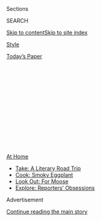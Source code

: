 <div id="app">

<div>

<div>

<div>

<div class="NYTAppHideMasthead css-1q2w90k e1suatyy0">

<div class="section css-ui9rw0 e1suatyy2">

<div class="css-eph4ug er09x8g0">

<div class="css-6n7j50">

</div>

<span class="css-1dv1kvn">Sections</span>

<div class="css-10488qs">

<span class="css-1dv1kvn">SEARCH</span>

</div>

[Skip to content](#site-content)[Skip to site
index](#site-index)

</div>

<div id="masthead-section-label" class="css-1wr3we4 eaxe0e00">

[Style](https://www.nytimes3xbfgragh.onion/section/style)

</div>

<div class="css-10698na e1huz5gh0">

</div>

</div>

<div id="masthead-bar-one" class="section hasLinks css-15hmgas e1csuq9d3">

<div class="css-uqyvli e1csuq9d0">

</div>

<div class="css-1uqjmks e1csuq9d1">

</div>

<div class="css-9e9ivx">

[](https://myaccount.nytimes3xbfgragh.onion/auth/login?response_type=cookie&client_id=vi)

</div>

<div class="css-1bvtpon e1csuq9d2">

[Today’s
Paper](https://www.nytimes3xbfgragh.onion/section/todayspaper)

</div>

</div>

</div>

</div>

<div data-aria-hidden="false">

<div id="site-content" data-role="main">

<div>

<div class="css-1aor85t" style="opacity:0.000000001;z-index:-1;visibility:hidden">

<div class="css-1hqnpie">

<div class="css-epjblv">

<span class="css-17xtcya">[Style](/section/style)</span><span class="css-x15j1o">|</span><span class="css-fwqvlz">How
to Touch Up Your Roots at
Home</span>

</div>

<div class="css-k008qs">

<div class="css-1iwv8en">

<span class="css-18z7m18"></span>

<div>

</div>

</div>

<span class="css-1n6z4y">https://nyti.ms/3dHZfXq</span>

<div class="css-1705lsu">

<div class="css-4xjgmj">

<div class="css-4skfbu" data-role="toolbar" data-aria-label="Social Media Share buttons, Save button, and Comments Panel with current comment count" data-testid="share-tools">

  - 
  - 
  - 
  - 
    
    <div class="css-6n7j50">
    
    </div>

  - 

</div>

</div>

</div>

</div>

</div>

</div>

<div id="NYT_TOP_BANNER_REGION" class="css-13pd83m">

<div>

<div id="maps-athome-menu" class="section interactive-content interactive-size-medium css-1edisqu">

<div class="css-17ih8de interactive-body">

<div class="at-home-nav__innerContainer">

<div class="at-home-nav__title">

[At
Home](https://www.nytimes3xbfgragh.onion/spotlight/at-home?action=click&pgtype=Article&state=default&region=TOP_BANNER&context=at_home_menu)

</div>

  - [Take: A Literary Road
    Trip](https://www.nytimes3xbfgragh.onion/2020/07/28/books/time-for-a-literary-road-trip.html?action=click&pgtype=Article&state=default&region=TOP_BANNER&context=at_home_menu)
  - [Cook: Smoky
    Eggplant](https://www.nytimes3xbfgragh.onion/2020/07/29/magazine/bored-with-your-home-cooking-some-smoky-eggplant-will-fix-that.html?action=click&pgtype=Article&state=default&region=TOP_BANNER&context=at_home_menu)
  - [Look Out: For
    Moose](https://www.nytimes3xbfgragh.onion/2020/07/27/travel/moose-michigan-isle-royale.html?action=click&pgtype=Article&state=default&region=TOP_BANNER&context=at_home_menu)
  - [Explore: Reporters’
    Obsessions](https://www.nytimes3xbfgragh.onion/interactive/2020/at-home/even-more-reporters-editors-diaries-lists-recommendations.html?action=click&pgtype=Article&state=default&region=TOP_BANNER&context=at_home_menu)

</div>

</div>

</div>

</div>

</div>

<div id="top-wrapper" class="css-1sy8kpn">

<div id="top-slug" class="css-l9onyx">

Advertisement

</div>

[Continue reading the main
story](#after-top)

<div class="ad top-wrapper" style="text-align:center;height:100%;display:block;min-height:250px">

<div id="top" class="place-ad" data-position="top" data-size-key="top">

</div>

</div>

<div id="after-top">

</div>

</div>

<div id="sponsor-wrapper" class="css-1hyfx7x">

<div id="sponsor-slug" class="css-19vbshk">

Supported by

</div>

[Continue reading the main
story](#after-sponsor)

<div id="sponsor" class="ad sponsor-wrapper" style="text-align:center;height:100%;display:block">

</div>

<div id="after-sponsor">

</div>

</div>

<div class="section meteredContent css-yw67de" name="articleBody" itemprop="articleBody">

<div class="css-1fanzo5 StoryBodyCompanionColumn">

<div class="css-53u6y8">

March 31,
2020

</div>

</div>

<div class="css-79elbk" data-testid="photoviewer-wrapper">

<div class="css-z3e15g" data-testid="photoviewer-wrapper-hidden">

</div>

<div class="css-1a48zt4 ehw59r15" data-testid="photoviewer-children">

![](https://static01.graylady3jvrrxbe.onion/images/2020/03/31/fashion/31virus-roots-topper2/31virus-roots-topper2-articleLarge.jpg?quality=75&auto=webp&disable=upscale)

</div>

</div>

<div class="css-1fanzo5 StoryBodyCompanionColumn">

<div class="css-53u6y8">

<div class="css-1vkm6nb ehdk2mb0">

# How to Touch Up Your Roots at Home

</div>

Here’s what you should and shouldn’t do.

<div class="css-1wlr991">

<div class="css-18e8msd">

<div class="css-1lhhykl epjyd6m0">

<div class="css-hus3qt ey68jwv0" data-aria-hidden="true">

[![Crystal
Martin](https://static01.graylady3jvrrxbe.onion/images/2019/03/01/multimedia/author-crystal-martin/author-crystal-martin-thumbLarge.png
"Crystal Martin")](https://www.nytimes3xbfgragh.onion/by/crystal-martin)

</div>

<div class="css-1baulvz">

By [<span class="css-1baulvz last-byline" itemprop="name">Crystal
Martin</span>](https://www.nytimes3xbfgragh.onion/by/crystal-martin)

</div>

</div>

</div>

</div>

-----

Rachel Bodt has been mulling over the relevance of hair color in our new
lives.

“I think it comes down to doing whatever we can to make ourselves feel
good,” said Ms. Bodt, a colorist. “If you’re looking at your roots and
feel like you just have to fix them, just do it.”

But where to start? Experts say deciding how to maintain your color at
home isn’t just about the shade — what red, brown or blond do I use?
It’s also about how different your faux color is from your natural
shade. That assessment determines what tools you’ll need, Ms. Bodt
said.

-----

</div>

</div>

<div class="css-1fanzo5 StoryBodyCompanionColumn">

<div class="css-53u6y8">

## If You’re Showing Only Subtle Roots

</div>

</div>

<div class="css-79elbk" data-testid="photoviewer-wrapper">

<div class="css-z3e15g" data-testid="photoviewer-wrapper-hidden">

</div>

<div class="css-1a48zt4 ehw59r15" data-testid="photoviewer-children">

<div class="css-1xdhyk6 erfvjey0">

<span class="css-1ly73wi e1tej78p0">Image</span>

<div class="css-zjzyr8">

<div data-testid="lazyimage-container" style="height:386.6666666666667px">

</div>

</div>

</div>

<span class="css-cnj6d5 e1z0qqy90" itemprop="copyrightHolder"><span class="css-1ly73wi e1tej78p0">Credit...</span><span>Illustration
by Ema Gaspar</span></span>

</div>

</div>

<div class="css-1fanzo5 StoryBodyCompanionColumn">

<div class="css-53u6y8">

Your hair has grown out, but the roots are pretty subtle. Your dye job
is a gentle change from your natural hair color. You’re coloring a
little gray, or you’ve gone from brunette to a different shade of brown.
If this sounds like you, root cover-up sprays and powders will help.

For little patches of gray peeking through at the hairline, use a powder
like [Color Wow Root Cover
Up](https://www.colorwowhair.com/us/root-cover-up), $34.50. A powder is
easier to control in small areas than a spray. For a larger area, use a
spray like [Rita Hazan Root Concealer Touch-Up
Spray](https://ritahazan.com/products/root-concealer-color-spray), $25.

Pick the shade that best matches your hair and apply it conservatively.
It’s better to layer on a little more if you need it. “And do it in your
bathroom so you’re not getting spray on anything you can’t wipe down,”
Ms. Bodt
said.

-----

## If You Have a Conspicuous Line  
of Demarcation

</div>

</div>

<div class="css-79elbk" data-testid="photoviewer-wrapper">

<div class="css-z3e15g" data-testid="photoviewer-wrapper-hidden">

</div>

<div class="css-1a48zt4 ehw59r15" data-testid="photoviewer-children">

<div class="css-1xdhyk6 erfvjey0">

<span class="css-1ly73wi e1tej78p0">Image</span>

<div class="css-zjzyr8">

<div data-testid="lazyimage-container" style="height:386.6666666666667px">

</div>

</div>

</div>

<span class="css-cnj6d5 e1z0qqy90" itemprop="copyrightHolder"><span class="css-1ly73wi e1tej78p0">Credit...</span><span>Illustration
by Ema Gaspar</span></span>

</div>

</div>

<div class="css-1fanzo5 StoryBodyCompanionColumn">

<div class="css-53u6y8">

Say you’re covering a lot of gray or going from light to dark or brown
to red. Root touch-up sprays won’t cut it for you. Try an at-home
permanent dye.

“The No. 1 rule when touching up your own color is put color only where
it’s needed — on the roots,” said Jaxcee, a colorist and a founder of
the Coily Collective at the Riccardo Maggiore Salon on Fifth Avenue.
People mistakenly think they have to pull the dye through the entire
length of hair so it will blend well.

“If you keep putting dye where there’s already color, your hair will
look opaque and less natural,” Jaxcee said. “Imagine the guys who use
spray-on color in a can.” She suggests using a thick conditioner or
coconut oil on the parts of your hair that you aren’t coloring to
prevent dye from penetrating.

Personalized colors from online companies like[Color &
Co](https://www.colorandco.com/) and [Madison
Reed](https://www.madison-reed.com/) are the best choice and are
delivered to your home.

“My clients have had success with those brands,” Ms. Bodt said. “The
shades are realistic and beautiful and don’t damage the hair. And when
clients come to their next appointments, I’ve been able to color their
hair nicely, which isn’t always the case with drugstore dye.”

The biggest challenge is selecting the right shade. Color & Co and
Madison Reed have questionnaires that generate shade options.

</div>

</div>

<div class="css-1fanzo5 StoryBodyCompanionColumn">

<div class="css-53u6y8">

“Go with the color that is closest to your current color,” Jaxcee said.
But the most important feature of at-home color is its tone, she said.
Is your current color neutral, warm or cool?

And think about your past experiences with hair dye. Does your hair tend
to pick up color easily? If so, and you’re picking between shades,
choose a lighter color.

“As a rule, at-home color is more concentrated,” Jaxcee said. “The dye
load is heavy because companies want to make users feel like their
result is luscious and rich.”

If you’re still having trouble deciding, reach out to your stylist for
some guidance. “I’ve been helping my clients take the online
questionnaires and have even walked them through dyeing over FaceTime,”
Ms. Bodt said.

If you do get that level of help, offering your stylist, who is likely
out of work, some cash is a nice gesture.

Here are a few additional tips from the experts:

  - Test it out. If you’re a first-timer or otherwise still nervous,
    work through the whole process on a hidden piece of hair at the back
    of your head.

  - Wear a button-down shirt while applying. “You don’t want to have to
    remove a shirt over year head when it’s time to rinse,” Ms. Bodt
    said.

  - Prime your hairline. Apply Vaseline or ChapStick to prevent
    staining.

  - Deep condition to maintain. Nonprofessional color can be drying to
    your hair. Use a moisturizing treatment at least once a week. Jaxcee
    also recommends a strengthening treatment, [Olaplex
    No. 5](https://olaplex.com/products/no-5-bond-maintenance-conditioner),
    $28, that repairs bonds in the hair that are broken during the
    dyeing
process.

-----

</div>

</div>

<div class="css-1fanzo5 StoryBodyCompanionColumn">

<div class="css-53u6y8">

## If You Have Highlights

</div>

</div>

<div class="css-79elbk" data-testid="photoviewer-wrapper">

<div class="css-z3e15g" data-testid="photoviewer-wrapper-hidden">

</div>

<div class="css-1a48zt4 ehw59r15" data-testid="photoviewer-children">

<div class="css-1xdhyk6 erfvjey0">

<span class="css-1ly73wi e1tej78p0">Image</span>

<div class="css-zjzyr8">

<div data-testid="lazyimage-container" style="height:386.6666666666667px">

</div>

</div>

</div>

<span class="css-cnj6d5 e1z0qqy90" itemprop="copyrightHolder"><span class="css-1ly73wi e1tej78p0">Credit...</span><span>Illustration
by Ema Gaspar</span></span>

</div>

</div>

<div class="css-1fanzo5 StoryBodyCompanionColumn">

<div class="css-53u6y8">

“‘Lived-in’ has been the look in highlights for a while,” Ms. Bodt said.
“We’re used to seeing a little root with highlights. People should leave
them alone.”

Bleaching, the chemical process that lightens your hair, is difficult to
do well, even by professionals. And it’s damaging. If you D.I.Y. it,
you’ll probably end up breaking off your hair.

Highlighting is always a two-step process. First, bleach lightens the
hair (melanin is removed from the shaft). Then, the newly lightened hair
is toned, a color-depositing process that gives highlights an exact
shade — say, a cool ash blond or a warm bronze-y brown. Instead of
trying to bleach your roots, you should mimic only the second part of
the process: toning.

“When we perceive our highlights as looking bad, it’s usually not about
the roots as much as the color and texture,” Ms Bodt said. “The hair
looks brassy, dull or frizzy.”

Blond highlights almost universally get brassy (orange) over time. Ms.
Bodt suggests a purple conditioner,[Kérastase Blond Absolu Masque
Ultra-Violet Purple Hair
Mask](https://www.kerastase-usa.com/collections/blond-absolu/masque-ultra-violet-purple-hair-mask.html),
$62. “It corrects both the tone and deeply moisturizes the hair so it’s
shinier and de-frizzed,” she said.

</div>

</div>

<div class="css-1fanzo5 StoryBodyCompanionColumn">

<div class="css-53u6y8">

For brunette and red highlights, she suggests [Evo Fabuloso Colour
Boosting
Treatment](https://www.evohair.com/hair/family-171/fabuloso.html), $35,
which comes in eight shades. For example, there’s a copper (warm red)
and a purple red (cool).

“Again, if you’re having trouble figuring out which treatment color is
right for your hair, reach out to your stylist for advice,” Ms. Bodt
said.

</div>

</div>

</div>

<div>

</div>

<div>

</div>

<div>

</div>

<div>

<div id="bottom-wrapper" class="css-1ede5it">

<div id="bottom-slug" class="css-l9onyx">

Advertisement

</div>

[Continue reading the main
story](#after-bottom)

<div id="bottom" class="ad bottom-wrapper" style="text-align:center;height:100%;display:block;min-height:90px">

</div>

<div id="after-bottom">

</div>

</div>

</div>

</div>

</div>

## Site Index

<div>

</div>

## Site Information Navigation

  - [© <span>2020</span> <span>The New York Times
    Company</span>](https://help.nytimes3xbfgragh.onion/hc/en-us/articles/115014792127-Copyright-notice)

<!-- end list -->

  - [NYTCo](https://www.nytco.com/)
  - [Contact
    Us](https://help.nytimes3xbfgragh.onion/hc/en-us/articles/115015385887-Contact-Us)
  - [Work with us](https://www.nytco.com/careers/)
  - [Advertise](https://nytmediakit.com/)
  - [T Brand Studio](http://www.tbrandstudio.com/)
  - [Your Ad
    Choices](https://www.nytimes3xbfgragh.onion/privacy/cookie-policy#how-do-i-manage-trackers)
  - [Privacy](https://www.nytimes3xbfgragh.onion/privacy)
  - [Terms of
    Service](https://help.nytimes3xbfgragh.onion/hc/en-us/articles/115014893428-Terms-of-service)
  - [Terms of
    Sale](https://help.nytimes3xbfgragh.onion/hc/en-us/articles/115014893968-Terms-of-sale)
  - [Site
    Map](https://spiderbites.nytimes3xbfgragh.onion)
  - [Help](https://help.nytimes3xbfgragh.onion/hc/en-us)
  - [Subscriptions](https://www.nytimes3xbfgragh.onion/subscription?campaignId=37WXW)

</div>

</div>

</div>

</div>
